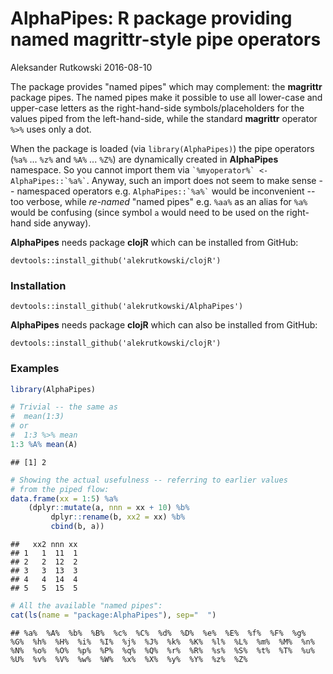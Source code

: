 AlphaPipes: R package providing named magrittr-style pipe operators
================
Aleksander Rutkowski
2016-08-10

The package provides "named pipes" which may complement: the **magrittr** package pipes. The named pipes make it possible to use all lower-case and upper-case letters as the right-hand-side symbols/placeholders for the values piped from the left-hand-side, while the standard **magrittr** operator `%>%` uses only a dot.

When the package is loaded (via `library(AlphaPipes)`) the pipe operators (`%a%` ... `%z%` and `%A%` ... `%Z%`) are dynamically created in **AlphaPipes** namespace. So you cannot import them via `` `%myoperator%` <- AlphaPipes::`%a%` ``. Anyway, such an import does not seem to make sense -- namespaced operators e.g. `` AlphaPipes::`%a%` `` would be inconvenient -- too verbose, while *re-named* "named pipes" e.g. `%aa%` as an alias for `%a%` would be confusing (since symbol `a` would need to be used on the right-hand side anyway).

**AlphaPipes** needs package **clojR** which can be installed from GitHub:

`devtools::install_github('alekrutkowski/clojR')`

### Installation

`devtools::install_github('alekrutkowski/AlphaPipes')`

**AlphaPipes** needs package **clojR** which can also be installed from GitHub:

`devtools::install_github('alekrutkowski/clojR')`

### Examples

``` r
library(AlphaPipes)
```

``` r
# Trivial -- the same as
#  mean(1:3)
# or
#  1:3 %>% mean
1:3 %A% mean(A)
```

    ## [1] 2

``` r
# Showing the actual usefulness -- referring to earlier values
# from the piped flow:
data.frame(xx = 1:5) %a%
    (dplyr::mutate(a, nnn = xx + 10) %b%
         dplyr::rename(b, xx2 = xx) %b%
         cbind(b, a))
```

    ##   xx2 nnn xx
    ## 1   1  11  1
    ## 2   2  12  2
    ## 3   3  13  3
    ## 4   4  14  4
    ## 5   5  15  5

``` r
# All the available "named pipes":
cat(ls(name = "package:AlphaPipes"), sep="  ")
```

    ## %a%  %A%  %b%  %B%  %c%  %C%  %d%  %D%  %e%  %E%  %f%  %F%  %g%  %G%  %h%  %H%  %i%  %I%  %j%  %J%  %k%  %K%  %l%  %L%  %m%  %M%  %n%  %N%  %o%  %O%  %p%  %P%  %q%  %Q%  %r%  %R%  %s%  %S%  %t%  %T%  %u%  %U%  %v%  %V%  %w%  %W%  %x%  %X%  %y%  %Y%  %z%  %Z%
